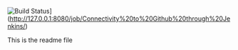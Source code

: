 ![Build Status](http://127.0.0.1:8080/buildStatus/icon?job=Connectivity+to+Github+through+Jenkins)](http://127.0.0.1:8080/job/Connectivity%20to%20Github%20through%20Jenkins/)

This is the readme file 
